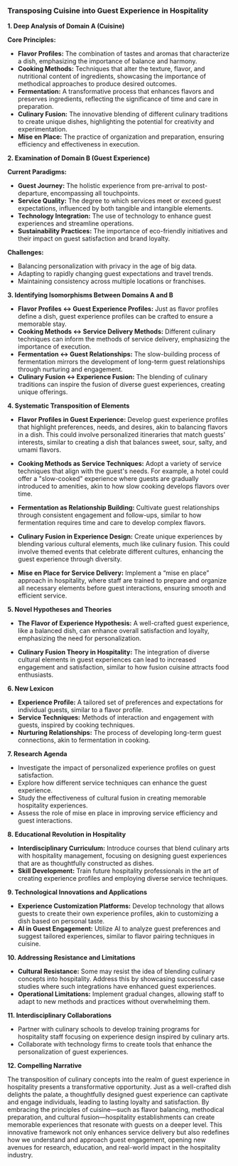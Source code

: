 ### Transposing Cuisine into Guest Experience in Hospitality

**1. Deep Analysis of Domain A (Cuisine)**

**Core Principles:**
- **Flavor Profiles:** The combination of tastes and aromas that characterize a dish, emphasizing the importance of balance and harmony.
- **Cooking Methods:** Techniques that alter the texture, flavor, and nutritional content of ingredients, showcasing the importance of methodical approaches to produce desired outcomes.
- **Fermentation:** A transformative process that enhances flavors and preserves ingredients, reflecting the significance of time and care in preparation.
- **Culinary Fusion:** The innovative blending of different culinary traditions to create unique dishes, highlighting the potential for creativity and experimentation.
- **Mise en Place:** The practice of organization and preparation, ensuring efficiency and effectiveness in execution.

**2. Examination of Domain B (Guest Experience)**

**Current Paradigms:**
- **Guest Journey:** The holistic experience from pre-arrival to post-departure, encompassing all touchpoints.
- **Service Quality:** The degree to which services meet or exceed guest expectations, influenced by both tangible and intangible elements.
- **Technology Integration:** The use of technology to enhance guest experiences and streamline operations.
- **Sustainability Practices:** The importance of eco-friendly initiatives and their impact on guest satisfaction and brand loyalty.

**Challenges:**
- Balancing personalization with privacy in the age of big data.
- Adapting to rapidly changing guest expectations and travel trends.
- Maintaining consistency across multiple locations or franchises.

**3. Identifying Isomorphisms Between Domains A and B**

- **Flavor Profiles ↔ Guest Experience Profiles:** Just as flavor profiles define a dish, guest experience profiles can be crafted to ensure a memorable stay.
- **Cooking Methods ↔ Service Delivery Methods:** Different culinary techniques can inform the methods of service delivery, emphasizing the importance of execution.
- **Fermentation ↔ Guest Relationships:** The slow-building process of fermentation mirrors the development of long-term guest relationships through nurturing and engagement.
- **Culinary Fusion ↔ Experience Fusion:** The blending of culinary traditions can inspire the fusion of diverse guest experiences, creating unique offerings.

**4. Systematic Transposition of Elements**

- **Flavor Profiles in Guest Experience:** Develop guest experience profiles that highlight preferences, needs, and desires, akin to balancing flavors in a dish. This could involve personalized itineraries that match guests’ interests, similar to creating a dish that balances sweet, sour, salty, and umami flavors.
  
- **Cooking Methods as Service Techniques:** Adopt a variety of service techniques that align with the guest's needs. For example, a hotel could offer a "slow-cooked" experience where guests are gradually introduced to amenities, akin to how slow cooking develops flavors over time.

- **Fermentation as Relationship Building:** Cultivate guest relationships through consistent engagement and follow-ups, similar to how fermentation requires time and care to develop complex flavors.

- **Culinary Fusion in Experience Design:** Create unique experiences by blending various cultural elements, much like culinary fusion. This could involve themed events that celebrate different cultures, enhancing the guest experience through diversity.

- **Mise en Place for Service Delivery:** Implement a “mise en place” approach in hospitality, where staff are trained to prepare and organize all necessary elements before guest interactions, ensuring smooth and efficient service.

**5. Novel Hypotheses and Theories**

- **The Flavor of Experience Hypothesis:** A well-crafted guest experience, like a balanced dish, can enhance overall satisfaction and loyalty, emphasizing the need for personalization.
  
- **Culinary Fusion Theory in Hospitality:** The integration of diverse cultural elements in guest experiences can lead to increased engagement and satisfaction, similar to how fusion cuisine attracts food enthusiasts.

**6. New Lexicon**

- **Experience Profile:** A tailored set of preferences and expectations for individual guests, similar to a flavor profile.
- **Service Techniques:** Methods of interaction and engagement with guests, inspired by cooking techniques.
- **Nurturing Relationships:** The process of developing long-term guest connections, akin to fermentation in cooking.

**7. Research Agenda**

- Investigate the impact of personalized experience profiles on guest satisfaction.
- Explore how different service techniques can enhance the guest experience.
- Study the effectiveness of cultural fusion in creating memorable hospitality experiences.
- Assess the role of mise en place in improving service efficiency and guest interactions.

**8. Educational Revolution in Hospitality**

- **Interdisciplinary Curriculum:** Introduce courses that blend culinary arts with hospitality management, focusing on designing guest experiences that are as thoughtfully constructed as dishes.
- **Skill Development:** Train future hospitality professionals in the art of creating experience profiles and employing diverse service techniques.

**9. Technological Innovations and Applications**

- **Experience Customization Platforms:** Develop technology that allows guests to create their own experience profiles, akin to customizing a dish based on personal taste.
- **AI in Guest Engagement:** Utilize AI to analyze guest preferences and suggest tailored experiences, similar to flavor pairing techniques in cuisine.

**10. Addressing Resistance and Limitations**

- **Cultural Resistance:** Some may resist the idea of blending culinary concepts into hospitality. Address this by showcasing successful case studies where such integrations have enhanced guest experiences.
- **Operational Limitations:** Implement gradual changes, allowing staff to adapt to new methods and practices without overwhelming them.

**11. Interdisciplinary Collaborations**

- Partner with culinary schools to develop training programs for hospitality staff focusing on experience design inspired by culinary arts.
- Collaborate with technology firms to create tools that enhance the personalization of guest experiences.

**12. Compelling Narrative**

The transposition of culinary concepts into the realm of guest experience in hospitality presents a transformative opportunity. Just as a well-crafted dish delights the palate, a thoughtfully designed guest experience can captivate and engage individuals, leading to lasting loyalty and satisfaction. By embracing the principles of cuisine—such as flavor balancing, methodical preparation, and cultural fusion—hospitality establishments can create memorable experiences that resonate with guests on a deeper level. This innovative framework not only enhances service delivery but also redefines how we understand and approach guest engagement, opening new avenues for research, education, and real-world impact in the hospitality industry.
